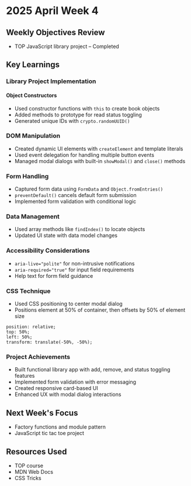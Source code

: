# 2025 April Week 4

## Weekly Objectives Review
- TOP JavaScript library project – Completed

## Key Learnings
### Library Project Implementation
#### Object Constructors
- Used constructor functions with `this` to create book objects
- Added methods to prototype for read status toggling
- Generated unique IDs with `crypto.randomUUID()`

### DOM Manipulation
- Created dynamic UI elements with `createElement` and template literals
- Used event delegation for handling multiple button events
- Managed modal dialogs with built-in `showModal()` and `close()` methods

### Form Handling
- Captured form data using `FormData` and `Object.fromEntries()`
- `preventDefault()` cancels default form submission
- Implemented form validation with conditional logic

### Data Management
- Used array methods like `findIndex()` to locate objects
- Updated UI state with data model changes

### Accessibility Considerations
- `aria-live="polite"` for non-intrusive notifications
- `aria-required="true"` for input field requirements
- Help text for form field guidance

### CSS Technique
- Used CSS positioning to center modal dialog
- Positions element at 50% of container, then offsets by 50% of element size
```
position: relative;
top: 50%;
left: 50%;
transform: translate(-50%, -50%);
```

### Project Achievements
- Built functional library app with add, remove, and status toggling features
- Implemented form validation with error messaging
- Created responsive card-based UI
- Enhanced UX with modal dialog interactions

## Next Week's Focus
- Factory functions and module pattern
- JavaScript tic tac toe project

## Resources Used
- TOP course
- MDN Web Docs
- CSS Tricks